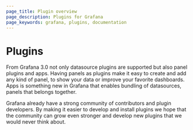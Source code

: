 ```yaml
---
page_title: Plugin overview
page_description: Plugins for Grafana
page_keywords: grafana, plugins, documentation
---
```


# Plugins

From Grafana 3.0 not only datasource plugins are supported but also panel plugins and apps. Having panels as plugins make it easy to create and add any kind of panel, to show your data or improve your favorite dashboards. Apps is something new in Grafana that enables bundling of datasources, panels that belongs together.

Grafana already have a strong community of contributors and plugin developers. By making it easier to develop and install plugins we hope that the community can grow even stronger and develop new plugins that we would never think about.

